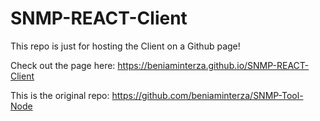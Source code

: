# SNMP-REACT-Client

This repo is just for hosting the Client on a Github page!

Check out the page here: https://beniaminterza.github.io/SNMP-REACT-Client

This is the original repo: https://github.com/beniaminterza/SNMP-Tool-Node
